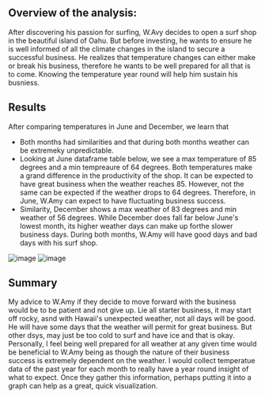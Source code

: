 ## Overview of the analysis:
After discovering his passion for surfing, W.Avy decides to open a surf shop in the beautiful island of Oahu. But before investing, he wants to ensure he is well informed of all the climate changes in the island to secure a successful business. He realizes that temperature changes can either make or break his business, therefore he wants to be well prepared for all that is to come. Knowing the temperature year round will help him sustain his busniess.

## Results
After comparing temperatures in June and December, we learn that 
- Both months had similarities and that during both months weather can be extremeky unpredictable. 
- Looking at June dataframe table below, we see a max temperature of 85 degrees and a min tempreaure of 64 degrees. Both temperatures make a grand difference in the productivity of the shop. It can be expected to have great business when the weather reaches 85. However, not the same can be expected if the weather drops to 64 degrees. Therefore, in June, W.Amy can expect to have fluctuating business success. 
- Similarity, December shows a max weather of 83 degrees and min weather of 56 degrees. While December does fall far below June's lowest month, its higher weather days can make up forthe slower business days. During both months, W.Amy will have good days and bad days with his surf shop.

![image](https://user-images.githubusercontent.com/113739316/231329760-1d1f1b26-2397-4ff3-bb42-7a970f23845e.png)
![image](https://user-images.githubusercontent.com/113739316/231329685-d74d17d1-8834-412b-ba43-f7d860b80a87.png)

## Summary
My advice to W.Amy if they decide to move forward with the business would be to be patient and not give up. Lie all starter business, it may start off rocky, asnd with Hawaii's unexpected weather, not all days will be good. He will have some days that the weather will permit for great business. But other dsys, may just be too cold to surf and have ice and that is okay. Personally, I feel being well prepared for all weather at any given time would be beneficial to W.Amy being as though the nature of their business success is extremely dependent on the weather. I would collect temperatue data of the past year for each month to really have a year round insight of what to expect. Once they gather this information, perhaps putting it into a graph can help as a great, quick visualization.
